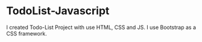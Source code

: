 # TodoList-Javascript
I created Todo-List Project with use HTML, CSS and JS. I use Bootstrap as a CSS framework.
